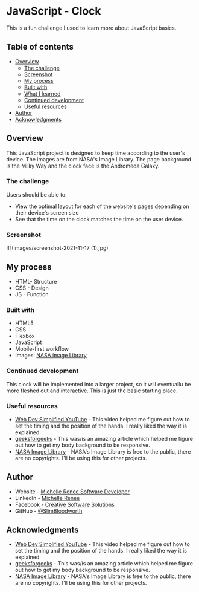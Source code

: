 # JavaScript - Clock

This is a fun challenge I used to learn more about JavaScript basics. 

## Table of contents

- [Overview](#overview)
  - [The challenge](#the-challenge)
  - [Screenshot](#screenshot)
  - [My process](#my-process)
  - [Built with](#built-with)
  - [What I learned](#what-i-learned)
  - [Continued development](#continued-development)
  - [Useful resources](#useful-resources)
- [Author](#author)
- [Acknowledgments](#acknowledgments)

## Overview
This JavaScript project is designed to keep time according to the user's device.
The images are from NASA's Image Library. The page background is the Milky Way and the clock face is the Andromeda Galaxy. 

### The challenge

Users should be able to:

- View the optimal layout for each of the website's pages depending on their device's screen size
- See that the time on the clock matches the time on the user device.

### Screenshot

![](images/screenshot-2021-11-17 (1).jpg)

## My process

- HTML- Structure
- CSS - Design
- JS - Function

### Built with

- HTML5
- CSS
- Flexbox
- JavaScript
- Mobile-first workflow
- Images: [NASA image Library](https://images.nasa.gov)

### Continued development

This clock will be implemented into a larger project, so it will eventuallu be more fleshed out and  interactive. This is just the basic starting place.

### Useful resources

- [Web Dev Simplified YouTube](https://youtu.be/Ki0XXrlKlHY) - This video helped me figure out how to set the timing and the position of the hands. I really liked the way it is explained.
- [geeksforgeeks](https://www.geeksforgeeks.org/how-to-set-a-responsive-full-background-image-using-css/) - This was/is an amazing article which helped me figure out how to get my body background to be responsive.
- [NASA Image Library](https://images.nasa.gov) - NASA's Image Library is free to the public, there are no copyrights. I'll be using this for other projects.

## Author

- Website - [Michelle Renee Software Developer](https://slimbloodworth.editorx.io/portfolio)
- LinkedIn - [Michelle Renee](https://www.linkedin.com/in/michelle-renee-99b455187/)
- Facebook - [Creative Software Solutions](https://www.facebook.com/profile.php?id=100073842390690)
- GitHub - [@SlimBloodworth](https://github.com/SlimBloodworth)

## Acknowledgments

- [Web Dev Simplified YouTube](https://youtu.be/Ki0XXrlKlHY) - This video helped me figure out how to set the timing and the position of the hands. I really liked the way it is explained.
- [geeksforgeeks](https://www.geeksforgeeks.org/how-to-set-a-responsive-full-background-image-using-css/) - This was/is an amazing article which helped me figure out how to get my body background to be responsive.
- [NASA Image Library](https://images.nasa.gov) - NASA's Image Library is free to the public, there are no copyrights. I'll be using this for other projects.
